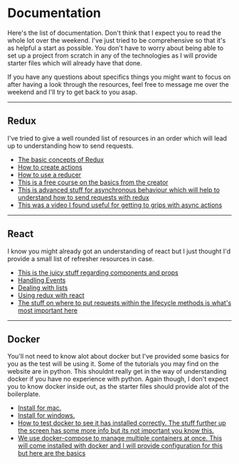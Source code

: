# Documentation

Here's the list of documentation. Don't think that I expect you to read the whole lot over the weekend. I've just tried to be comprehensive so that it's as helpful a start as possible. You don't have to worry about being able to set up a project from scratch in any of the technologies as I will provide starter files which will already have that done.

If you have any questions about specifics things you might want to focus on after having a look through the resources, feel free to message me over the weekend and I'll try to get back to you asap.

---

## Redux
I've tried to give a well rounded list of resources in an order which will lead up to understanding how to send requests.

  * [The basic concepts of Redux](https://redux.js.org/introduction/core-concepts)
  * [How to create actions](https://redux.js.org/basics/actions)
  * [How to use a reducer](https://redux.js.org/basics/reducers)
  * [This is a free course on the basics from the creator](https://egghead.io/courses/getting-started-with-redux)
  * [This is advanced stuff for asynchronous behaviour which will help to understand how to send requests with redux](https://redux.js.org/advanced)
  * [This was a video I found useful for getting to grips with async actions](https://www.youtube.com/watch?v=Td-2D-_7Y2E)

---

## React
I know you might already got an understanding of react but I just thought I'd provide a small list of refresher resources in case.

  * [This is the juicy stuff regarding components and props](https://reactjs.org/docs/components-and-props.html)
  * [Handling Events](https://reactjs.org/docs/handling-events.html)
  * [Dealing with lists](https://reactjs.org/docs/lists-and-keys.html)
  * [Using redux with react](https://redux.js.org/basics/usage-with-react)
  * [The stuff on where to put requests within the lifecycle methods is what's most important here](https://reactjs.org/docs/state-and-lifecycle.html)



---

## Docker
You'll not need to know alot about docker but I've provided some basics for you as the test will be using it. Some of the tutorials you may find on the website are in python. This shouldnt really get in the way of understanding docker if you have no experience with python. Again though, I don't expect you to know docker inside out, as the starter files should provide alot of the boilerplate.

  * [Install for mac.](https://docs.docker.com/docker-for-mac/install/)
  * [Install for windows.](https://docs.docker.com/docker-for-windows/install/)
  * [How to test docker to see it has installed correctly. The stuff further up the screen has some more info but its not important you know this.](https://docs.docker.com/get-started/#test-docker-version)
  * [We use docker-compose to manage multiple containers at once. This will come installed with docker and I will provide configuration for this but here are the basics](https://docs.docker.com/compose/gettingstarted/)


